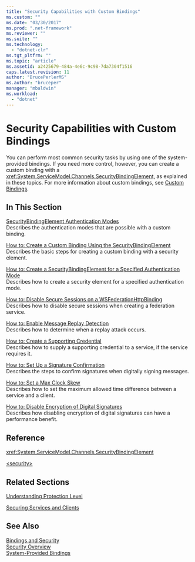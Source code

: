 ```yaml
---
title: "Security Capabilities with Custom Bindings"
ms.custom: ""
ms.date: "03/30/2017"
ms.prod: ".net-framework"
ms.reviewer: ""
ms.suite: ""
ms.technology: 
  - "dotnet-clr"
ms.tgt_pltfrm: ""
ms.topic: "article"
ms.assetid: a2425679-484a-4e6c-9c98-7da7304f1516
caps.latest.revision: 11
author: "BrucePerlerMS"
ms.author: "bruceper"
manager: "mbaldwin"
ms.workload: 
  - "dotnet"
---
```

# Security Capabilities with Custom Bindings
You can perform most common security tasks by using one of the system-provided bindings. If you need more control, however, you can create a custom binding with a <xref:System.ServiceModel.Channels.SecurityBindingElement>, as explained in these topics. For more information about custom bindings, see [Custom Bindings](../../../../docs/framework/wcf/extending/custom-bindings.md).  
  
## In This Section  
 [SecurityBindingElement Authentication Modes](../../../../docs/framework/wcf/feature-details/securitybindingelement-authentication-modes.md)  
 Describes the authentication modes that are possible with a custom binding.  
  
 [How to: Create a Custom Binding Using the SecurityBindingElement](../../../../docs/framework/wcf/feature-details/how-to-create-a-custom-binding-using-the-securitybindingelement.md)  
 Describes the basic steps for creating a custom binding with a security element.  
  
 [How to: Create a SecurityBindingElement for a Specified Authentication Mode](../../../../docs/framework/wcf/feature-details/how-to-create-a-securitybindingelement-for-a-specified-authentication-mode.md)  
 Describes how to create a security element for a specified authentication mode.  
  
 [How to: Disable Secure Sessions on a WSFederationHttpBinding](../../../../docs/framework/wcf/feature-details/how-to-disable-secure-sessions-on-a-wsfederationhttpbinding.md)  
 Describes how to disable secure sessions when creating a federation service.  
  
 [How to: Enable Message Replay Detection](../../../../docs/framework/wcf/feature-details/how-to-enable-message-replay-detection.md)  
 Describes how to determine when a replay attack occurs.  
  
 [How to: Create a Supporting Credential](../../../../docs/framework/wcf/feature-details/how-to-create-a-supporting-credential.md)  
 Describes how to supply a supporting credential to a service, if the service requires it.  
  
 [How to: Set Up a Signature Confirmation](../../../../docs/framework/wcf/feature-details/how-to-set-up-a-signature-confirmation.md)  
 Describes the steps to confirm signatures when digitally signing messages.  
  
 [How to: Set a Max Clock Skew](../../../../docs/framework/wcf/feature-details/how-to-set-a-max-clock-skew.md)  
 Describes how to set the maximum allowed time difference between a service and a client.  
  
 [How to: Disable Encryption of Digital Signatures](../../../../docs/framework/wcf/feature-details/how-to-disable-encryption-of-digital-signatures.md)  
 Describes how disabling encryption of digital signatures can have a performance benefit.  
  
## Reference  
 <xref:System.ServiceModel.Channels.SecurityBindingElement>  
  
 [\<security>](../../../../docs/framework/configure-apps/file-schema/wcf/security-of-custombinding.md)  
  
## Related Sections  
 [Understanding Protection Level](../../../../docs/framework/wcf/understanding-protection-level.md)  
  
 [Securing Services and Clients](../../../../docs/framework/wcf/feature-details/securing-services-and-clients.md)  
  
## See Also  
 [Bindings and Security](../../../../docs/framework/wcf/feature-details/bindings-and-security.md)  
 [Security Overview](../../../../docs/framework/wcf/feature-details/security-overview.md)  
 [System-Provided Bindings](../../../../docs/framework/wcf/system-provided-bindings.md)
